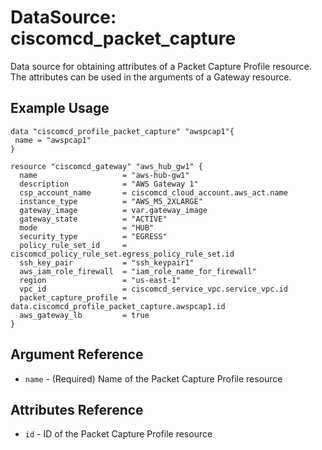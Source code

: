 # DataSource: ciscomcd_packet_capture
Data source for obtaining attributes of a Packet Capture Profile resource.  The attributes can be used in the arguments of a Gateway resource.

## Example Usage
```hcl
data "ciscomcd_profile_packet_capture" "awspcap1"{
 name = "awspcap1"
}

resource "ciscomcd_gateway" "aws_hub_gw1" {
  name                   = "aws-hub-gw1"
  description            = "AWS Gateway 1"
  csp_account_name       = ciscomcd_cloud_account.aws_act.name
  instance_type          = "AWS_M5_2XLARGE"
  gateway_image          = var.gateway_image
  gateway_state          = "ACTIVE"
  mode                   = "HUB"
  security_type          = "EGRESS"
  policy_rule_set_id     = ciscomcd_policy_rule_set.egress_policy_rule_set.id
  ssh_key_pair           = "ssh_keypair1"
  aws_iam_role_firewall  = "iam_role_name_for_firewall"
  region                 = "us-east-1"
  vpc_id                 = ciscomcd_service_vpc.service_vpc.id
  packet_capture_profile = data.ciscomcd_profile_packet_capture.awspcap1.id
  aws_gateway_lb         = true
}
```

## Argument Reference
* `name` - (Required) Name of the Packet Capture Profile resource

## Attributes Reference
* `id` - ID of the Packet Capture Profile resource